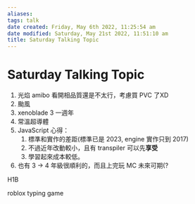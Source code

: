 ```yaml
---
aliases: 
tags: talk 
date created: Friday, May 6th 2022, 11:25:54 am
date modified: Saturday, May 21st 2022, 11:51:10 am
title: Saturday Talking Topic
---
```


# Saturday Talking Topic

1. 光焰 amibo 看開相品質還是不太行，考慮買 PVC 了XD
2. 颱風
3. xenoblade 3 一週年
4. 常溫超導體
5. JavaScript 心得：
	1. 標準和實作的差距(標準已是 2023, engine 實作只到 2017)
	2. 不過近年改動較小，且有 transpiler 可以先**享受**
	3. 學習起來成本較低。
6. 也有 3 -> 4 年級很順利的，而且上完玩 MC 未來可期(?


H1B

roblox typing game